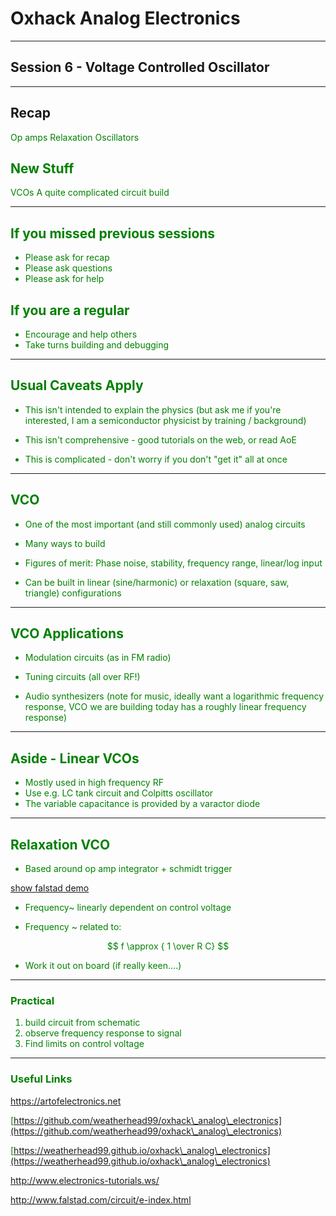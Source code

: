 # Oxhack Analog Electronics
-------------------
## Session 6 - Voltage Controlled Oscillator


---


## Recap 
<font color="green">
Op amps
Relaxation Oscillators

## New Stuff
VCOs
A quite complicated circuit build

---


## If you missed previous sessions

* Please ask for recap
* Please ask questions
* Please ask for help

## If you are a regular

* Encourage and help others
* Take turns building and debugging

----

## Usual Caveats Apply

* This isn't intended to explain the physics (but ask me if you're interested, I am a semiconductor physicist by training / background)

* This isn't comprehensive - good tutorials on the web, or read AoE

* This is complicated - don't worry if you don't "get it" all at once


---


## VCO

* One of the most important (and still commonly used) analog circuits

* Many ways to build

* Figures of merit: Phase noise, stability, frequency range, linear/log input

* Can be built in linear (sine/harmonic) or relaxation (square, saw, triangle) configurations


----


## VCO Applications

* Modulation circuits (as in FM radio)

* Tuning circuits (all over RF!)

* Audio synthesizers (note for music, ideally want a logarithmic frequency response, VCO we are building today has a roughly linear frequency response)


----


## Aside - Linear VCOs

* Mostly used in high frequency RF
* Use e.g. LC tank circuit and Colpitts oscillator
* The variable capacitance is provided by a varactor diode

---

## Relaxation VCO

* Based around op amp integrator + schmidt trigger

[show falstad demo](http://www.falstad.com/circuit/e-vco.html)

* Frequency~ linearly dependent on control voltage

* Frequency ~ related to:

$$ f \approx { 1 \over R C} $$

* Work it out on board (if really keen....)

---


### Practical
1) build circuit from schematic
2) observe frequency response to signal
3) Find limits on control voltage

---


### Useful Links

https://artofelectronics.net

[https://github.com/weatherhead99/oxhack\_analog\_electronics](https://github.com/weatherhead99/oxhack\_analog\_electronics)

[https://weatherhead99.github.io/oxhack\_analog\_electronics](https://weatherhead99.github.io/oxhack\_analog\_electronics)

http://www.electronics-tutorials.ws/

http://www.falstad.com/circuit/e-index.html

